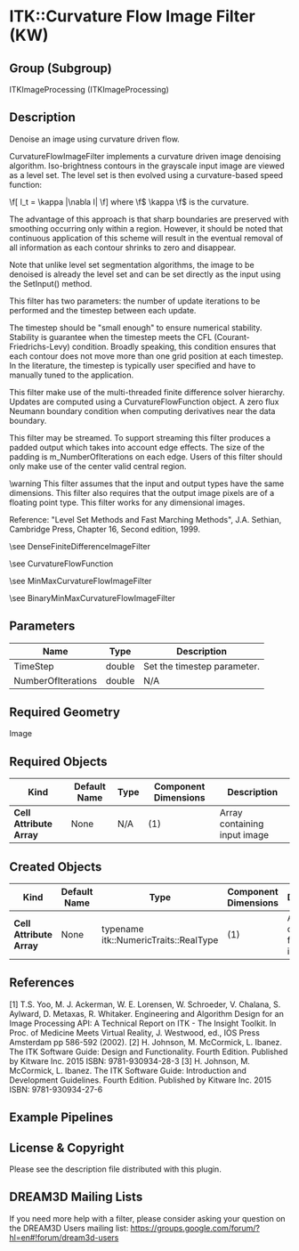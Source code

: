 ITK::Curvature Flow Image Filter (KW) 
=====================

## Group (Subgroup) ##

ITKImageProcessing (ITKImageProcessing)

## Description ##

Denoise an image using curvature driven flow.

CurvatureFlowImageFilter implements a curvature driven image denoising algorithm. Iso-brightness contours in the grayscale input image are viewed as a level set. The level set is then evolved using a curvature-based speed function:

 \f[ I_t = \kappa |\nabla I| \f] where \f$ \kappa \f$ is the curvature.

The advantage of this approach is that sharp boundaries are preserved with smoothing occurring only within a region. However, it should be noted that continuous application of this scheme will result in the eventual removal of all information as each contour shrinks to zero and disappear.

Note that unlike level set segmentation algorithms, the image to be denoised is already the level set and can be set directly as the input using the SetInput() method.

This filter has two parameters: the number of update iterations to be performed and the timestep between each update.

The timestep should be "small enough" to ensure numerical stability. Stability is guarantee when the timestep meets the CFL (Courant-Friedrichs-Levy) condition. Broadly speaking, this condition ensures that each contour does not move more than one grid position at each timestep. In the literature, the timestep is typically user specified and have to manually tuned to the application.

This filter make use of the multi-threaded finite difference solver hierarchy. Updates are computed using a CurvatureFlowFunction object. A zero flux Neumann boundary condition when computing derivatives near the data boundary.

This filter may be streamed. To support streaming this filter produces a padded output which takes into account edge effects. The size of the padding is m_NumberOfIterations on each edge. Users of this filter should only make use of the center valid central region.

\warning This filter assumes that the input and output types have the same dimensions. This filter also requires that the output image pixels are of a floating point type. This filter works for any dimensional images.

Reference: "Level Set Methods and Fast Marching Methods", J.A. Sethian, Cambridge Press, Chapter 16, Second edition, 1999.

\see DenseFiniteDifferenceImageFilter

\see CurvatureFlowFunction

\see MinMaxCurvatureFlowImageFilter

\see BinaryMinMaxCurvatureFlowImageFilter

## Parameters ##

| Name | Type | Description |
|------|------|-------------|
| TimeStep | double| Set the timestep parameter. |
| NumberOfIterations | double| N/A |


## Required Geometry ##

Image

## Required Objects ##

| Kind | Default Name | Type | Component Dimensions | Description |
|------|--------------|------|----------------------|-------------|
| **Cell Attribute Array** | None | N/A | (1)  | Array containing input image

## Created Objects ##

| Kind | Default Name | Type | Component Dimensions | Description |
|------|--------------|------|----------------------|-------------|
| **Cell Attribute Array** | None | typename itk::NumericTraits<typename InputImageType::PixelType>::RealType | (1)  | Array containing filtered image

## References ##

[1] T.S. Yoo, M. J. Ackerman, W. E. Lorensen, W. Schroeder, V. Chalana, S. Aylward, D. Metaxas, R. Whitaker. Engineering and Algorithm Design for an Image Processing API: A Technical Report on ITK - The Insight Toolkit. In Proc. of Medicine Meets Virtual Reality, J. Westwood, ed., IOS Press Amsterdam pp 586-592 (2002). 
[2] H. Johnson, M. McCormick, L. Ibanez. The ITK Software Guide: Design and Functionality. Fourth Edition. Published by Kitware Inc. 2015 ISBN: 9781-930934-28-3
[3] H. Johnson, M. McCormick, L. Ibanez. The ITK Software Guide: Introduction and Development Guidelines. Fourth Edition. Published by Kitware Inc. 2015 ISBN: 9781-930934-27-6

## Example Pipelines ##



## License & Copyright ##

Please see the description file distributed with this plugin.

## DREAM3D Mailing Lists ##

If you need more help with a filter, please consider asking your question on the DREAM3D Users mailing list:
https://groups.google.com/forum/?hl=en#!forum/dream3d-users
